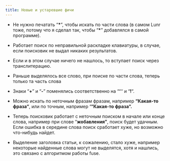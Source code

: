 ```yaml
---
title: Новые и устаревшие фичи
---
```


-  Не нужно печатать “**\***”, чтобы искать по части слова (в самом Lunr тоже, потому что я сделал так, чтобы “**\***” добавлялся в самой программе).

-  Работает поиск по неправильной раскладке клавиатуры, в случае, если поисковик не выдал никаких результатов.

-  Если и в этом случае ничего не нашлось, то вступает поиск через транслитерацию.

-  Раньше выделялось все слово, при поиске по части слова, теперь только та часть слова

-  Знаки “**\+**” и “**\-**” поменялись соответственно на “**‘**‘‘ и “**!**“.

-  Можно искать по неточным фразам фразам, например **“Какая-то фраза“**, или по точным, например **‘“Какая-то фраза“.**

-  Теперь поисковик работает с неточным поиском в начале или конце слова, например при слове “**жобавления”**, поиск будет удачным. Если ошибка в середине слова поиск сработает хуже, но возможно что-нибудь найдет.

-  Выделение заголовка статьи, к сожалению, стало хуже, например некоторые найденные слова могут не выделятся, хотя и нашлись, это связано с алгоритмом работы fuse.
